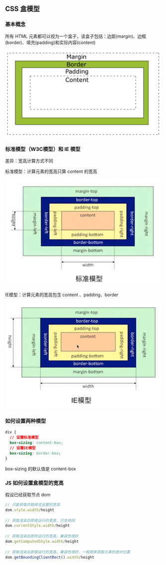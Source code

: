## CSS 盒模型
### 基本概念
所有 HTML 元素都可以视为一个盒子，该盒子包括：边距(margin)、边框(border)、填充(padding)和实际内容(content)

![](https://raw.githubusercontent.com/21haoxingxiu/picture/master/blog/20210305091224.png)

### 标准模型（W3C模型）和 IE 模型

差异：宽高计算方式不同

标准模型：计算元素的宽高只算 content 的宽高

![](https://raw.githubusercontent.com/21haoxingxiu/picture/master/blog/20210305091301.png)


IE模型：计算元素的宽高包含 content 、padding、border

![](https://raw.githubusercontent.com/21haoxingxiu/picture/master/blog/20210305091326.png)


### 如何设置两种模型

```css
div {
  // 设置标准模型
  box-sizing: content-box;
  // 设置IE模型
  box-sizing: border-box;
}
```

box-sizing 的默认值是 content-box

### JS 如何设置盒模型的宽高

假设已经获取节点 dom

```js
// 只能获取内联样式设置的宽高
dom.style.width/height

// 获取渲染后即使运行的宽高，只支持IE
dom.currentStyle.width/height

// 获取渲染后即时运行的宽高，兼容性很好
dom.getComputedStyle.width/height

// 获取渲染后即使运行的宽高，兼容性很好，一般用来获取元素的绝对位置
dom.getBoundingClientRect().width/height
```